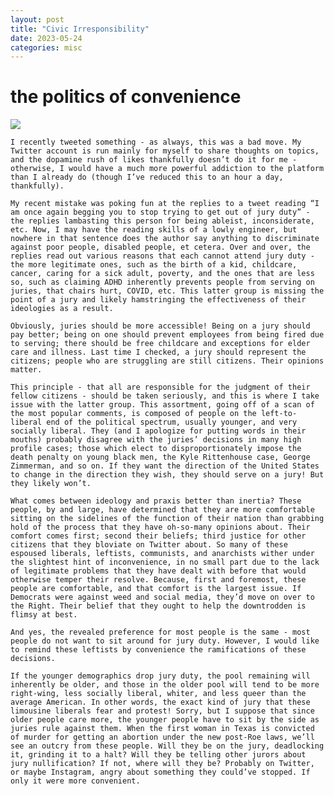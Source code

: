 ```yaml
---
layout: post
title: "Civic Irresponsibility"
date: 2023-05-24
categories: misc
---
```


# the politics of convenience

<img src="https://hjelfman.com/ugh.png" style="max-width: 100%">

	I recently tweeted something - as always, this was a bad move. My Twitter account is run mainly for myself to share thoughts on topics, and the dopamine rush of likes thankfully doesn’t do it for me - otherwise, I would have a much more powerful addiction to the platform than I already do (though I’ve reduced this to an hour a day, thankfully).
	
	My recent mistake was poking fun at the replies to a tweet reading “I am once again begging you to stop trying to get out of jury duty” - the replies lambasting this person for being ableist, inconsiderate, etc. Now, I may have the reading skills of a lowly engineer, but nowhere in that sentence does the author say anything to discriminate against poor people, disabled people, et cetera. Over and over, the replies read out various reasons that each cannot attend jury duty - the more legitimate ones, such as the birth of a kid, childcare, cancer, caring for a sick adult, poverty, and the ones that are less so, such as claiming ADHD inherently prevents people from serving on juries, that chairs hurt, COVID, etc. This latter group is missing the point of a jury and likely hamstringing the effectiveness of their ideologies as a result.
	
	Obviously, juries should be more accessible! Being on a jury should pay better; being on one should prevent employees from being fired due to serving; there should be free childcare and exceptions for elder care and illness. Last time I checked, a jury should represent the citizens; people who are struggling are still citizens. Their opinions matter. 
	
	This principle - that all are responsible for the judgment of their fellow citizens - should be taken seriously, and this is where I take issue with the latter group. This assortment, going off of a scan of the most popular comments, is composed of people on the left-to-liberal end of the political spectrum, usually younger, and very socially liberal. They (and I apologize for putting words in their mouths) probably disagree with the juries’ decisions in many high profile cases; those which elect to disproportionately impose the death penalty on young black men, the Kyle Rittenhouse case, George Zimmerman, and so on. If they want the direction of the United States to change in the direction they wish, they should serve on a jury! But they likely won’t.
	
	What comes between ideology and praxis better than inertia? These people, by and large, have determined that they are more comfortable sitting on the sidelines of the function of their nation than grabbing hold of the process that they have oh-so-many opinions about. Their comfort comes first; second their beliefs; third justice for other citizens that they bloviate on Twitter about. So many of these espoused liberals, leftists, communists, and anarchists wither under the slightest hint of inconvenience, in no small part due to the lack of legitimate problems that they have dealt with before that would otherwise temper their resolve. Because, first and foremost, these people are comfortable, and that comfort is the largest issue. If Democrats were against weed and social media, they’d move on over to the Right. Their belief that they ought to help the downtrodden is flimsy at best.
	
	And yes, the revealed preference for most people is the same - most people do not want to sit around for jury duty. However, I would like to remind these leftists by convenience the ramifications of these decisions.
	
	If the younger demographics drop jury duty, the pool remaining will inherently be older, and those in the older pool will tend to be more right-wing, less socially liberal, whiter, and less queer than the average American. In other words, the exact kind of jury that these limousine liberals fear and protest! Sorry, but I suppose that since older people care more, the younger people have to sit by the side as juries rule against them. When the first woman in Texas is convicted of murder for getting an abortion under the new post-Roe laws, we’ll see an outcry from these people. Will they be on the jury, deadlocking it, grinding it to a halt? Will they be telling other jurors about jury nullification? If not, where will they be? Probably on Twitter, or maybe Instagram, angry about something they could’ve stopped. If only it were more convenient.

